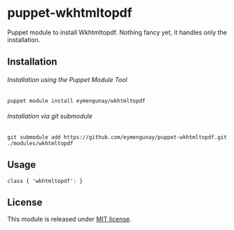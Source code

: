 puppet-wkhtmltopdf
===============
Puppet module to install Wkhtmltopdf. Nothing fancy yet, it handles only the installation.

Installation
------------
###### Installation using the Puppet Module Tool
```
puppet module install eymengunay/wkhtmltopdf
```

###### Installation via git submodule
```
git submodule add https://github.com/eymengunay/puppet-wkhtmltopdf.git ./modules/wkhtmltopdf
```

Usage
------------
```
class { 'wkhtmltopdf': }
```

License
------------
This module is released under [MIT license](LICENSE).
